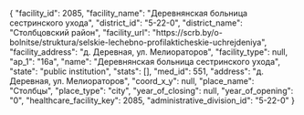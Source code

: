 {
    "facility_id": 2085,
    "facility_name": "Деревнянская больница сестринского ухода",
    "district_id": "5-22-0",
    "district_name": "Столбцовский район",
    "facility_url": "https:\/\/scrb.by\/o-bolnitse\/struktura\/selskie-lechebno-profilakticheskie-uchrejdeniya",
    "facility_address": "д. Деревная, ул. Мелиораторов",
    "facility_type": null,
    "ap_1": "16а",
    "name": "Деревнянская больница сестринского ухода",
    "state": "public institution",
    "stats": [],
    "med_id": 551,
    "address": "д. Деревная, ул. Мелиораторов",
    "coord_x_y": null,
    "place_name": "Столбцы",
    "place_type": "city",
    "year_of_closing": null,
    "year_of_opening": "0",
    "healthcare_facility_key": 2085,
    "administrative_division_id": "5-22-0"
}